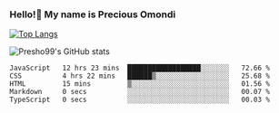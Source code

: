 ### Hello!👋 My name is Precious Omondi 

[![Top Langs](https://github-readme-stats.vercel.app/api/top-langs/?username=Presho99&langs_count=8&theme=dark)](https://github.com/Presho99/github-readme-stats)

![Presho99's GitHub stats](https://github-readme-stats.vercel.app/api?username=Presho99&show_icons=true&theme=dark)

<!--START_SECTION:waka-->

```text
JavaScript   12 hrs 23 mins  ██████████████████░░░░░░░   72.66 %
CSS          4 hrs 22 mins   ██████▒░░░░░░░░░░░░░░░░░░   25.68 %
HTML         15 mins         ▒░░░░░░░░░░░░░░░░░░░░░░░░   01.56 %
Markdown     0 secs          ░░░░░░░░░░░░░░░░░░░░░░░░░   00.07 %
TypeScript   0 secs          ░░░░░░░░░░░░░░░░░░░░░░░░░   00.03 %
```

<!--END_SECTION:waka-->

